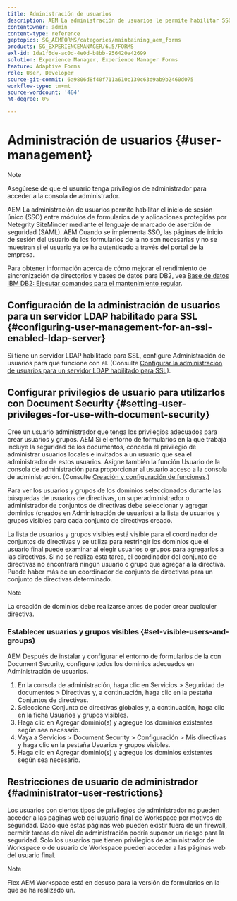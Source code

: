```yaml
---
title: Administración de usuarios
description: AEM La administración de usuarios le permite habilitar SSO entre módulos de formularios en forma de y aplicaciones protegidas por Netegrity SiteMinder mediante SAML. Este documento proporciona más información sobre la administración de usuarios.
contentOwner: admin
content-type: reference
geptopics: SG_AEMFORMS/categories/maintaining_aem_forms
products: SG_EXPERIENCEMANAGER/6.5/FORMS
exl-id: 1da1f6de-ac0d-4e0d-b8bb-956420e42699
solution: Experience Manager, Experience Manager Forms
feature: Adaptive Forms
role: User, Developer
source-git-commit: 6a9806d8f40f711a610c130c63d9ab9b2460d075
workflow-type: tm+mt
source-wordcount: '484'
ht-degree: 0%

---
```


# Administración de usuarios {#user-management}

>[!NOTE]
> 
> Asegúrese de que el usuario tenga privilegios de administrador para acceder a la consola de administrador.

AEM La administración de usuarios permite habilitar el inicio de sesión único (SSO) entre módulos de formularios de y aplicaciones protegidas por Netegrity SiteMinder mediante el lenguaje de marcado de aserción de seguridad (SAML). AEM Cuando se implementa SSO, las páginas de inicio de sesión del usuario de los formularios de la no son necesarias y no se muestran si el usuario ya se ha autenticado a través del portal de la empresa.

Para obtener información acerca de cómo mejorar el rendimiento de sincronización de directorios y bases de datos para DB2, vea [Base de datos IBM DB2: Ejecutar comandos para el mantenimiento regular](/help/forms/using/admin-help/ibm-db2-database-running-commands.md#ibm-db2-database-running-commands-for-regular-maintenance).

## Configuración de la administración de usuarios para un servidor LDAP habilitado para SSL {#configuring-user-management-for-an-ssl-enabled-ldap-server}

Si tiene un servidor LDAP habilitado para SSL, configure Administración de usuarios para que funcione con él. (Consulte [Configurar la administración de usuarios para un servidor LDAP habilitado para SSL](/help/forms/using/admin-help/configure-user-management-ssl-enabled.md#configure-user-management-for-an-ssl-enabled-ldap-server)).

## Configurar privilegios de usuario para utilizarlos con Document Security {#setting-user-privileges-for-use-with-document-security}

Cree un usuario administrador que tenga los privilegios adecuados para crear usuarios y grupos. AEM Si el entorno de formularios en la que trabaja incluye la seguridad de los documentos, conceda el privilegio de administrar usuarios locales e invitados a un usuario que sea el administrador de estos usuarios. Asigne también la función Usuario de la consola de administración para proporcionar al usuario acceso a la consola de administración. (Consulte [Creación y configuración de funciones](/help/forms/using/admin-help/creating-configuring-roles.md#creating-and-configuring-roles).)

Para ver los usuarios y grupos de los dominios seleccionados durante las búsquedas de usuarios de directivas, un superadministrador o administrador de conjuntos de directivas debe seleccionar y agregar dominios (creados en Administración de usuarios) a la lista de usuarios y grupos visibles para cada conjunto de directivas creado.

La lista de usuarios y grupos visibles está visible para el coordinador de conjuntos de directivas y se utiliza para restringir los dominios que el usuario final puede examinar al elegir usuarios o grupos para agregarlos a las directivas. Si no se realiza esta tarea, el coordinador del conjunto de directivas no encontrará ningún usuario o grupo que agregar a la directiva. Puede haber más de un coordinador de conjunto de directivas para un conjunto de directivas determinado.

>[!NOTE]
>
>La creación de dominios debe realizarse antes de poder crear cualquier directiva.

### Establecer usuarios y grupos visibles {#set-visible-users-and-groups}

AEM Después de instalar y configurar el entorno de formularios de la con Document Security, configure todos los dominios adecuados en Administración de usuarios.

1. En la consola de administración, haga clic en Servicios > Seguridad de documentos > Directivas y, a continuación, haga clic en la pestaña Conjuntos de directivas.
1. Seleccione Conjunto de directivas globales y, a continuación, haga clic en la ficha Usuarios y grupos visibles.
1. Haga clic en Agregar dominio(s) y agregue los dominios existentes según sea necesario.
1. Vaya a Servicios > Document Security > Configuración > Mis directivas y haga clic en la pestaña Usuarios y grupos visibles.
1. Haga clic en Agregar dominio(s) y agregue los dominios existentes según sea necesario.

## Restricciones de usuario de administrador {#administrator-user-restrictions}

Los usuarios con ciertos tipos de privilegios de administrador no pueden acceder a las páginas web del usuario final de Workspace por motivos de seguridad. Dado que estas páginas web pueden existir fuera de un firewall, permitir tareas de nivel de administración podría suponer un riesgo para la seguridad. Solo los usuarios que tienen privilegios de administrador de Workspace o de usuario de Workspace pueden acceder a las páginas web del usuario final.

>[!NOTE]
>
>Flex AEM Workspace está en desuso para la versión de formularios en la que se ha realizado un.
